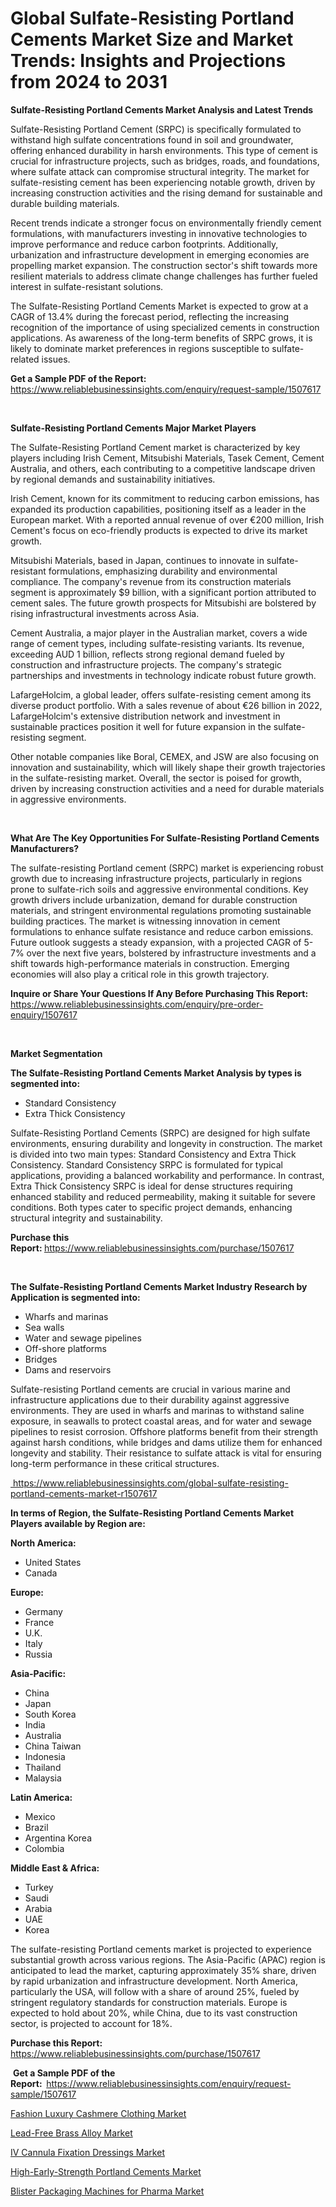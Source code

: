 <p><h1>Global Sulfate-Resisting Portland Cements Market Size and Market Trends: Insights and Projections from 2024 to 2031</h1></p><p><strong>Sulfate-Resisting Portland Cements Market Analysis and Latest Trends</strong></p>
<p><p>Sulfate-Resisting Portland Cement (SRPC) is specifically formulated to withstand high sulfate concentrations found in soil and groundwater, offering enhanced durability in harsh environments. This type of cement is crucial for infrastructure projects, such as bridges, roads, and foundations, where sulfate attack can compromise structural integrity. The market for sulfate-resisting cement has been experiencing notable growth, driven by increasing construction activities and the rising demand for sustainable and durable building materials.</p><p>Recent trends indicate a stronger focus on environmentally friendly cement formulations, with manufacturers investing in innovative technologies to improve performance and reduce carbon footprints. Additionally, urbanization and infrastructure development in emerging economies are propelling market expansion. The construction sector's shift towards more resilient materials to address climate change challenges has further fueled interest in sulfate-resistant solutions. </p><p>The Sulfate-Resisting Portland Cements Market is expected to grow at a CAGR of 13.4% during the forecast period, reflecting the increasing recognition of the importance of using specialized cements in construction applications. As awareness of the long-term benefits of SRPC grows, it is likely to dominate market preferences in regions susceptible to sulfate-related issues.</p></p>
<p><strong>Get a Sample PDF of the Report:&nbsp;</strong> <a href="https://www.reliablebusinessinsights.com/enquiry/request-sample/1507617?utm_campaign=1121&utm_medium=2&utm_source=Github&utm_content=ia&utm_term=07122024&utm_id=sulfate-resisting-portland-cements">https://www.reliablebusinessinsights.com/enquiry/request-sample/1507617</a></p>
<p>&nbsp;</p>
<p><strong>Sulfate-Resisting Portland Cements Major Market Players</strong></p>
<p><p>The Sulfate-Resisting Portland Cement market is characterized by key players including Irish Cement, Mitsubishi Materials, Tasek Cement, Cement Australia, and others, each contributing to a competitive landscape driven by regional demands and sustainability initiatives.</p><p>Irish Cement, known for its commitment to reducing carbon emissions, has expanded its production capabilities, positioning itself as a leader in the European market. With a reported annual revenue of over €200 million, Irish Cement's focus on eco-friendly products is expected to drive its market growth.</p><p>Mitsubishi Materials, based in Japan, continues to innovate in sulfate-resistant formulations, emphasizing durability and environmental compliance. The company's revenue from its construction materials segment is approximately $9 billion, with a significant portion attributed to cement sales. The future growth prospects for Mitsubishi are bolstered by rising infrastructural investments across Asia.</p><p>Cement Australia, a major player in the Australian market, covers a wide range of cement types, including sulfate-resisting variants. Its revenue, exceeding AUD 1 billion, reflects strong regional demand fueled by construction and infrastructure projects. The company's strategic partnerships and investments in technology indicate robust future growth.</p><p>LafargeHolcim, a global leader, offers sulfate-resisting cement among its diverse product portfolio. With a sales revenue of about €26 billion in 2022, LafargeHolcim's extensive distribution network and investment in sustainable practices position it well for future expansion in the sulfate-resisting segment.</p><p>Other notable companies like Boral, CEMEX, and JSW are also focusing on innovation and sustainability, which will likely shape their growth trajectories in the sulfate-resisting market. Overall, the sector is poised for growth, driven by increasing construction activities and a need for durable materials in aggressive environments.</p></p>
<p>&nbsp;</p>
<p><strong>What Are The Key Opportunities For Sulfate-Resisting Portland Cements Manufacturers?</strong></p>
<p><p>The sulfate-resisting Portland cement (SRPC) market is experiencing robust growth due to increasing infrastructure projects, particularly in regions prone to sulfate-rich soils and aggressive environmental conditions. Key growth drivers include urbanization, demand for durable construction materials, and stringent environmental regulations promoting sustainable building practices. The market is witnessing innovation in cement formulations to enhance sulfate resistance and reduce carbon emissions. Future outlook suggests a steady expansion, with a projected CAGR of 5-7% over the next five years, bolstered by infrastructure investments and a shift towards high-performance materials in construction. Emerging economies will also play a critical role in this growth trajectory.</p></p>
<p><strong>Inquire or Share Your Questions If Any Before Purchasing This Report:</strong> <a href="https://www.reliablebusinessinsights.com/enquiry/pre-order-enquiry/1507617?utm_campaign=1121&utm_medium=2&utm_source=Github&utm_content=ia&utm_term=07122024&utm_id=sulfate-resisting-portland-cements">https://www.reliablebusinessinsights.com/enquiry/pre-order-enquiry/1507617</a></p>
<p>&nbsp;</p>
<p><strong>Market Segmentation</strong></p>
<p><strong>The Sulfate-Resisting Portland Cements Market Analysis by types is segmented into:</strong></p>
<p><ul><li>Standard Consistency</li><li>Extra Thick Consistency</li></ul></p>
<p><p>Sulfate-Resisting Portland Cements (SRPC) are designed for high sulfate environments, ensuring durability and longevity in construction. The market is divided into two main types: Standard Consistency and Extra Thick Consistency. Standard Consistency SRPC is formulated for typical applications, providing a balanced workability and performance. In contrast, Extra Thick Consistency SRPC is ideal for dense structures requiring enhanced stability and reduced permeability, making it suitable for severe conditions. Both types cater to specific project demands, enhancing structural integrity and sustainability.</p></p>
<p><strong>Purchase this Report:&nbsp;</strong><a href="https://www.reliablebusinessinsights.com/purchase/1507617?utm_campaign=1121&utm_medium=2&utm_source=Github&utm_content=ia&utm_term=07122024&utm_id=sulfate-resisting-portland-cements">https://www.reliablebusinessinsights.com/purchase/1507617</a></p>
<p>&nbsp;</p>
<p><strong>The Sulfate-Resisting Portland Cements Market Industry Research by Application is segmented into:</strong></p>
<p><ul><li>Wharfs and marinas</li><li>Sea walls</li><li>Water and sewage pipelines</li><li>Off-shore platforms</li><li>Bridges</li><li>Dams and reservoirs</li></ul></p>
<p><p>Sulfate-resisting Portland cements are crucial in various marine and infrastructure applications due to their durability against aggressive environments. They are used in wharfs and marinas to withstand saline exposure, in seawalls to protect coastal areas, and for water and sewage pipelines to resist corrosion. Offshore platforms benefit from their strength against harsh conditions, while bridges and dams utilize them for enhanced longevity and stability. Their resistance to sulfate attack is vital for ensuring long-term performance in these critical structures.</p></p>
<p><a href="https://www.reliablebusinessinsights.com/global-sulfate-resisting-portland-cements-market-r1507617?utm_campaign=1121&utm_medium=2&utm_source=Github&utm_content=ia&utm_term=07122024&utm_id=sulfate-resisting-portland-cements">&nbsp;https://www.reliablebusinessinsights.com/global-sulfate-resisting-portland-cements-market-r1507617</a></p>
<p><strong>In terms of Region, the Sulfate-Resisting Portland Cements Market Players available by Region are:</strong></p>
<p>
    <p> <strong> North America: </strong>
        <ul>
            <li>United States</li>
            <li>Canada</li>
        </ul>
        </p> 
    <p> <strong> Europe: </strong>
        <ul>
            <li>Germany</li>
            <li>France</li>
            <li>U.K.</li>
            <li>Italy</li>
            <li>Russia</li>
        </ul>
        </p> 
    <p> <strong> Asia-Pacific: </strong>
        <ul>
            <li>China</li>
            <li>Japan</li>
            <li>South Korea</li>
            <li>India</li>
            <li>Australia</li>
            <li>China Taiwan</li>
            <li>Indonesia</li>
            <li>Thailand</li>
            <li>Malaysia</li>
        </ul>
        </p> 
    <p> <strong> Latin America: </strong>
        <ul>
            <li>Mexico</li>
            <li>Brazil</li>
            <li>Argentina Korea</li>
            <li>Colombia</li>
        </ul>
        </p> 
    <p> <strong> Middle East & Africa: </strong>
        <ul>
            <li>Turkey</li>
            <li>Saudi</li>
            <li>Arabia</li>
            <li>UAE</li>
            <li>Korea</li>
        </ul>
    </p>
    </p>
<p><p>The sulfate-resisting Portland cements market is projected to experience substantial growth across various regions. The Asia-Pacific (APAC) region is anticipated to lead the market, capturing approximately 35% share, driven by rapid urbanization and infrastructure development. North America, particularly the USA, will follow with a share of around 25%, fueled by stringent regulatory standards for construction materials. Europe is expected to hold about 20%, while China, due to its vast construction sector, is projected to account for 18%.</p></p>
<p><strong>Purchase this Report: </strong><a href="https://www.reliablebusinessinsights.com/purchase/1507617?utm_campaign=1121&utm_medium=2&utm_source=Github&utm_content=ia&utm_term=07122024&utm_id=sulfate-resisting-portland-cements">https://www.reliablebusinessinsights.com/purchase/1507617</a></p>
<p>&nbsp;<strong>Get a Sample PDF of the Report:&nbsp;&nbsp;</strong><a href="https://www.reliablebusinessinsights.com/enquiry/request-sample/1507617?utm_campaign=1121&utm_medium=2&utm_source=Github&utm_content=ia&utm_term=07122024&utm_id=sulfate-resisting-portland-cements">https://www.reliablebusinessinsights.com/enquiry/request-sample/1507617</a></p>
<p><strong></strong></p>
<p><p><a href="https://www.linkedin.com/pulse/the-sympatico-insight-9odme?utm_campaign=1121&utm_medium=2&utm_source=Github&utm_content=ia&utm_term=07122024&utm_id=sulfate-resisting-portland-cements">Fashion Luxury Cashmere Clothing Market</a></p><p><a href="https://github.com/AlisaRowe24/Market-Research-Report-List-1/blob/main/lead-free-brass-alloy-market.md?utm_campaign=1121&utm_medium=2&utm_source=Github&utm_content=ia&utm_term=07122024&utm_id=sulfate-resisting-portland-cements">Lead-Free Brass Alloy Market</a></p><p><a href="https://issuu.com/reportprime-2/docs/iv-cannula-fixation-dressings-market-size-2030.ppt?utm_campaign=1121&utm_medium=2&utm_source=Github&utm_content=ia&utm_term=07122024&utm_id=sulfate-resisting-portland-cements">IV Cannula Fixation Dressings Market</a></p><p><a href="https://github.com/arvelm4nthig/Market-Research-Report-List-1/blob/main/high-early-strength-portland-cements-market.md?utm_campaign=1121&utm_medium=2&utm_source=Github&utm_content=ia&utm_term=07122024&utm_id=sulfate-resisting-portland-cements">High-Early-Strength Portland Cements Market</a></p><p><a href="https://www.linkedin.com/pulse/recent-blister-packaging-machines-pharma-market-analysis-shows-ex8ie?utm_campaign=1121&utm_medium=2&utm_source=Github&utm_content=ia&utm_term=07122024&utm_id=sulfate-resisting-portland-cements">Blister Packaging Machines for Pharma Market</a></p></p>